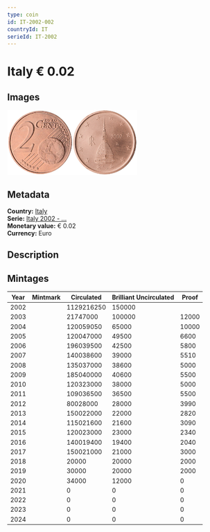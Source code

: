 ```yaml
---
type: coin
id: IT-2002-002
countryId: IT
serieId: IT-2002
---
```


# Italy € 0.02

## Images

<img src="../../../Images/common-2002-002.webp" height="150" alt="Front image"><img src="Images/italy-2002-002.webp" height="150" alt="Back image">

## Metadata

**Country:** [Italy](../index.md)\
**Serie:** [Italy 2002 - ...](index.md)\
**Monetary value:** € 0.02\
**Currency:** Euro

## Description

## Mintages

| Year | Mintmark | Circulated | Brilliant Uncirculated | Proof |
| ---- | -------- | ---------- | ---------------------- | ----- |
| 2002 |          | 1129216250 | 150000                 |       |
| 2003 |          | 21747000   | 100000                 | 12000 |
| 2004 |          | 120059050  | 65000                  | 10000 |
| 2005 |          | 120047000  | 49500                  | 6600  |
| 2006 |          | 196039500  | 42500                  | 5800  |
| 2007 |          | 140038600  | 39000                  | 5510  |
| 2008 |          | 135037000  | 38600                  | 5000  |
| 2009 |          | 185040000  | 40600                  | 5500  |
| 2010 |          | 120323000  | 38000                  | 5000  |
| 2011 |          | 109036500  | 36500                  | 5500  |
| 2012 |          | 80028000   | 28000                  | 3990  |
| 2013 |          | 150022000  | 22000                  | 2820  |
| 2014 |          | 115021600  | 21600                  | 3090  |
| 2015 |          | 120023000  | 23000                  | 2340  |
| 2016 |          | 140019400  | 19400                  | 2040  |
| 2017 |          | 150021000  | 21000                  | 3000  |
| 2018 |          | 20000      | 20000                  | 2000  |
| 2019 |          | 30000      | 20000                  | 2000  |
| 2020 |          | 34000      | 12000                  | 0     |
| 2021 |          | 0          | 0                      | 0     |
| 2022 |          | 0          | 0                      | 0     |
| 2023 |          | 0          | 0                      | 0     |
| 2024 |          | 0          | 0                      | 0     |
